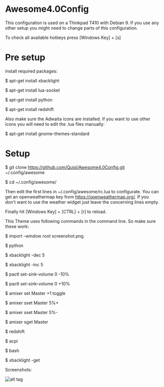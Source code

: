 # Awesome4.0Config

This configuration is used on a Thinkpad T410 with Debian 9. If you use any other setup you might need to change parts of this configuration.

To check all available hotkeys press [Windows Key] + [s]

# Pre setup

install required packages:

$ apt-get install xbacklight

$ apt-get install lua-socket

$ apt-get install python

$ apt-get install redshift


Also make sure the Adwaita icons are installed. If you want to use other icons you will need to edit the .lua files manually:

$ apt-get install gnome-themes-standard



# Setup

$ git clone https://github.com/Quisl/Awesome4.0Config.git ~/.config/awesome

$ cd ~/.config/awesome/


Then edit the first lines in ~/.config/awesome/rc.lua to configurate. You can get an openweathermap key from https://openweathermap.org/. If you don't want to use the weather widget just leave the concerning lines empty.

Finally hit [Windows Key] + [CTRL] + [r] to reload.


This Theme uses following commands in the command line. So make sure these work:

$ import -window root screenshot.png

$ python

$ xbacklight -dec 5

$ xbacklight -inc 5

$ pactl set-sink-volume 0 -10%

$ pactl set-sink-volume 0 +10%

$ amixer set Master +1 toggle

$ amixer sset Master 5%+

$ amixer sset Master 5%-

$ amixer sget Master

$ redshift

$ acpi

$ bash

$ xbacklight -get

Screenshots:

![alt tag](https://quisl.files.wordpress.com/2017/03/screenshot.png)
